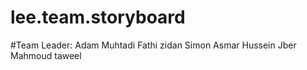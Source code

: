 # lee.team.storyboard

#Team
Leader: Adam Muhtadi
Fathi zidan
Simon Asmar
Hussein Jber
Mahmoud taweel
